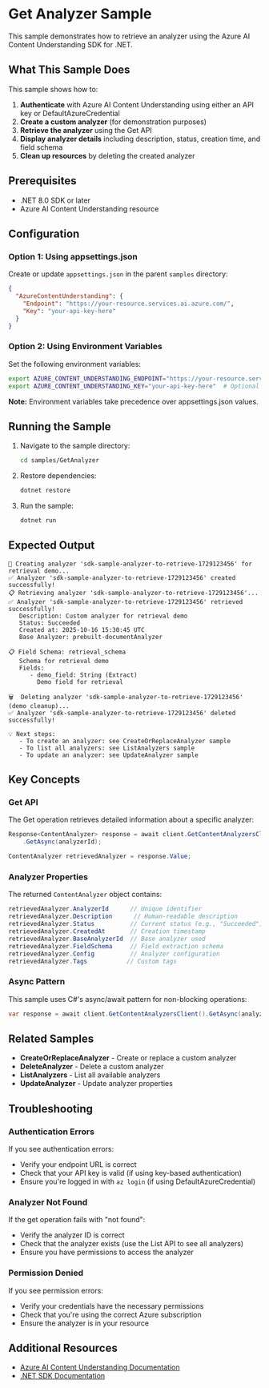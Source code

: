 # Get Analyzer Sample

This sample demonstrates how to retrieve an analyzer using the Azure AI Content Understanding SDK for .NET.

## What This Sample Does

This sample shows how to:

1. **Authenticate** with Azure AI Content Understanding using either an API key or DefaultAzureCredential
2. **Create a custom analyzer** (for demonstration purposes)
3. **Retrieve the analyzer** using the Get API
4. **Display analyzer details** including description, status, creation time, and field schema
5. **Clean up resources** by deleting the created analyzer

## Prerequisites

- .NET 8.0 SDK or later
- Azure AI Content Understanding resource

## Configuration

### Option 1: Using appsettings.json

Create or update `appsettings.json` in the parent `samples` directory:

```json
{
  "AzureContentUnderstanding": {
    "Endpoint": "https://your-resource.services.ai.azure.com/",
    "Key": "your-api-key-here"
  }
}
```

### Option 2: Using Environment Variables

Set the following environment variables:

```bash
export AZURE_CONTENT_UNDERSTANDING_ENDPOINT="https://your-resource.services.ai.azure.com/"
export AZURE_CONTENT_UNDERSTANDING_KEY="your-api-key-here"  # Optional - will use DefaultAzureCredential if not set
```

**Note:** Environment variables take precedence over appsettings.json values.

## Running the Sample

1. Navigate to the sample directory:
   ```bash
   cd samples/GetAnalyzer
   ```

2. Restore dependencies:
   ```bash
   dotnet restore
   ```

3. Run the sample:
   ```bash
   dotnet run
   ```

## Expected Output

```
🔧 Creating analyzer 'sdk-sample-analyzer-to-retrieve-1729123456' for retrieval demo...
✅ Analyzer 'sdk-sample-analyzer-to-retrieve-1729123456' created successfully!
📋 Retrieving analyzer 'sdk-sample-analyzer-to-retrieve-1729123456'...
✅ Analyzer 'sdk-sample-analyzer-to-retrieve-1729123456' retrieved successfully!
   Description: Custom analyzer for retrieval demo
   Status: Succeeded
   Created at: 2025-10-16 15:30:45 UTC
   Base Analyzer: prebuilt-documentAnalyzer

📋 Field Schema: retrieval_schema
   Schema for retrieval demo
   Fields:
      - demo_field: String (Extract)
        Demo field for retrieval

🗑️  Deleting analyzer 'sdk-sample-analyzer-to-retrieve-1729123456' (demo cleanup)...
✅ Analyzer 'sdk-sample-analyzer-to-retrieve-1729123456' deleted successfully!

💡 Next steps:
   - To create an analyzer: see CreateOrReplaceAnalyzer sample
   - To list all analyzers: see ListAnalyzers sample
   - To update an analyzer: see UpdateAnalyzer sample
```

## Key Concepts

### Get API

The Get operation retrieves detailed information about a specific analyzer:

```csharp
Response<ContentAnalyzer> response = await client.GetContentAnalyzersClient()
    .GetAsync(analyzerId);

ContentAnalyzer retrievedAnalyzer = response.Value;
```

### Analyzer Properties

The returned `ContentAnalyzer` object contains:

```csharp
retrievedAnalyzer.AnalyzerId      // Unique identifier
retrievedAnalyzer.Description      // Human-readable description
retrievedAnalyzer.Status          // Current status (e.g., "Succeeded")
retrievedAnalyzer.CreatedAt       // Creation timestamp
retrievedAnalyzer.BaseAnalyzerId  // Base analyzer used
retrievedAnalyzer.FieldSchema     // Field extraction schema
retrievedAnalyzer.Config          // Analyzer configuration
retrievedAnalyzer.Tags           // Custom tags
```

### Async Pattern

This sample uses C#'s async/await pattern for non-blocking operations:

```csharp
var response = await client.GetContentAnalyzersClient().GetAsync(analyzerId);
```

## Related Samples

- **CreateOrReplaceAnalyzer** - Create or replace a custom analyzer
- **DeleteAnalyzer** - Delete a custom analyzer
- **ListAnalyzers** - List all available analyzers
- **UpdateAnalyzer** - Update analyzer properties

## Troubleshooting

### Authentication Errors

If you see authentication errors:
- Verify your endpoint URL is correct
- Check that your API key is valid (if using key-based authentication)
- Ensure you're logged in with `az login` (if using DefaultAzureCredential)

### Analyzer Not Found

If the get operation fails with "not found":
- Verify the analyzer ID is correct
- Check that the analyzer exists (use the List API to see all analyzers)
- Ensure you have permissions to access the analyzer

### Permission Denied

If you see permission errors:
- Verify your credentials have the necessary permissions
- Check that you're using the correct Azure subscription
- Ensure the analyzer is in your resource

## Additional Resources

- [Azure AI Content Understanding Documentation](https://learn.microsoft.com/azure/ai-services/content-understanding/)
- [.NET SDK Documentation](https://learn.microsoft.com/dotnet/api/overview/azure/ai.contentunderstanding-readme)



